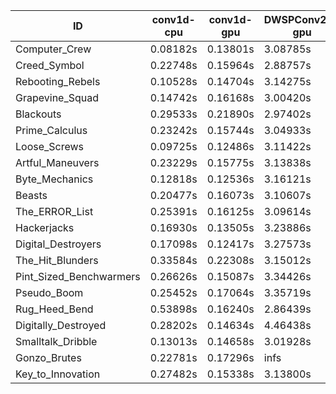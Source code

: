 |ID|conv1d-cpu|conv1d-gpu|DWSPConv2D-gpu|gemm-gpu|avg|
|-|-|-|-|-|-|
|Computer_Crew|0.08182s|0.13801s|3.08785s|1.81951s|1.28180s|
|Creed_Symbol|0.22748s|0.15964s|2.88757s|1.90596s|1.29517s|
|Rebooting_Rebels|0.10528s|0.14704s|3.14275s|1.80665s|1.30043s|
|Grapevine_Squad|0.14742s|0.16168s|3.00420s|1.89447s|1.30195s|
|Blackouts|0.29533s|0.21890s|2.97402s|1.72750s|1.30394s|
|Prime_Calculus|0.23242s|0.15744s|3.04933s|1.81028s|1.31237s|
|Loose_Screws|0.09725s|0.12486s|3.11422s|1.94134s|1.31942s|
|Artful_Maneuvers|0.23229s|0.15775s|3.13838s|1.83376s|1.34055s|
|Byte_Mechanics|0.12818s|0.12536s|3.16121s|1.97343s|1.34705s|
|Beasts|0.20477s|0.16073s|3.10607s|2.01046s|1.37051s|
|The_ERROR_List|0.25391s|0.16125s|3.09614s|2.01786s|1.38229s|
|Hackerjacks|0.16930s|0.13505s|3.23886s|1.99899s|1.38555s|
|Digital_Destroyers|0.17098s|0.12417s|3.27573s|2.04858s|1.40487s|
|The_Hit_Blunders|0.33584s|0.22308s|3.15012s|2.04316s|1.43805s|
|Pint_Sized_Benchwarmers|0.26626s|0.15087s|3.34426s|2.02231s|1.44592s|
|Pseudo_Boom|0.25452s|0.17064s|3.35719s|2.04066s|1.45575s|
|Rug_Heed_Bend|0.53898s|0.16240s|2.86439s|2.59139s|1.53929s|
|Digitally_Destroyed|0.28202s|0.14634s|4.46438s|2.70657s|1.89983s|
|Smalltalk_Dribble|0.13013s|0.14658s|3.01928s|4.51330s|1.95232s|
|Gonzo_Brutes|0.22781s|0.17296s|infs|2.03338s|infs|
|Key_to_Innovation|0.27482s|0.15338s|3.13800s|infs|infs|
